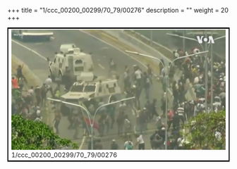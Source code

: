 +++
title = "1/ccc_00200_00299/70_79/00276"
description = ""
weight = 20
+++

<table style="border:2px solid black;max-width:800px;max-height:800px;" 
><tr><td>
<img class="center-fit-jpg"
src="/jpg_/aaa_20190430_NxaOmWaI8sI_00275.jpg">
1/ccc_00200_00299/70_79/00276
</img></td></tr></table>

